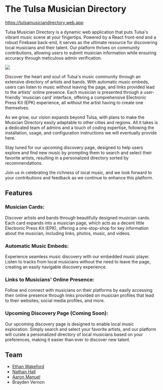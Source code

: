 # The Tulsa Musician Directory
https://tulsamusiciandirectory.web.app

Tulsa Musician Directory is a dynamic web application that puts Tulsa's vibrant music scene at your fingertips. Powered by a React front-end and a robust Firebase back-end, it serves as the ultimate resource for discovering local musicians and their talent. Our platform thrives on community contributions, allowing users to submit musician information while ensuring accuracy through meticulous admin verification.

![](https://github.com/nathanhall762/TulsaMusicianDirectory/blob/main/DesktopDemoTulsaMusicianDirectory.gif)

Discover the heart and soul of Tulsa's music community through an extensive directory of artists and bands. With automatic music embeds, users can listen to music without leaving the page, and links provided lead to the artists' online presence. Each musician is presented through a user-friendly 'musician card' interface, offering a comprehensive Electronic Press Kit (EPK) experience, all without the artist having to create one themselves.

As we grow, our vision expands beyond Tulsa, with plans to make the Musician Directory easily adaptable to other cities and regions. All it takes is a dedicated team of admins and a touch of coding expertise, following the installation, usage, and configuration instructions we will eventually provide here.

Stay tuned for our upcoming discovery page, designed to help users explore and find new music by prompting them to search and select their favorite artists, resulting in a personalized directory sorted by recommendations.

Join us in celebrating the richness of local music, and we look forward to your contributions and feedback as we continue to enhance this platform.

## Features
### Musician Cards:

Discover artists and bands through beautifully designed musician cards. Each card expands into a musician page, which acts as a decent little Electronic Press Kit (EPK), offering a one-stop-shop for key information about the musician, including links, photos, music, and videos.

### Automatic Music Embeds:

Experience seamless music discovery with our embedded music player. Listen to tracks from local musicians without the need to leave the page, creating an easily navigable discovery experience.

### Links to Musicians' Online Presence:

Follow and connect with musicians on their platforms by easily accessing their online presence through links provided on musician profiles that lead to their websites, social media profiles, and more.

### Upcoming Discovery Page (Coming Soon):

Our upcoming discovery page is designed to enable local music exploration. Simply search and select your favorite artists, and our platform will curate a personalized directory of local musicians based on your preferences, making it easier than ever to discover new talent.

## Team
- [Ethan Wakeford](https://github.com/EthanWakeford)
- [Nathan Hall](https://github.com/nathanhall762/)
- [Aaron Manuel](https://github.com/AaronManuel15)
- Brayden Vernon
